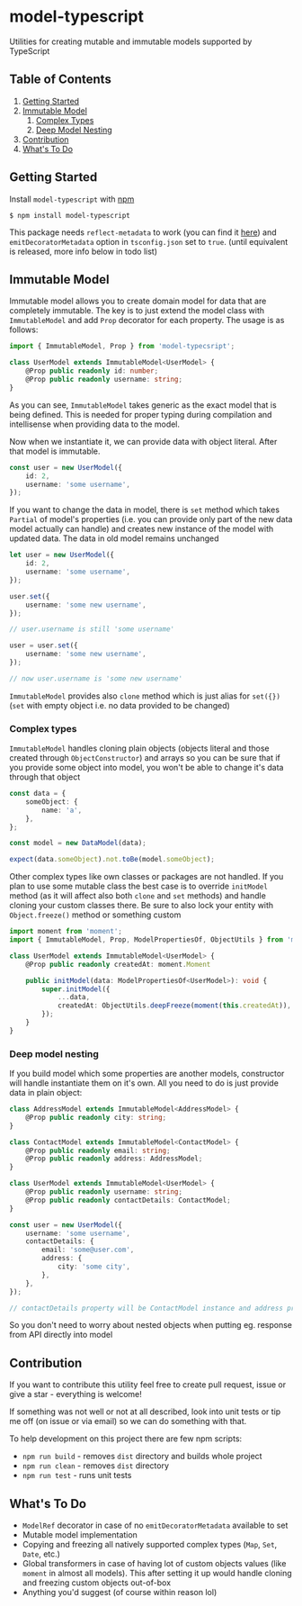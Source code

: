 # model-typescript

Utilities for creating mutable and immutable models supported by TypeScript

## Table of Contents

1. [Getting Started](#Getting-Started)
1. [Immutable Model](#Immutable-Model)
    1. [Complex Types](#Complex-Types)
    1. [Deep Model Nesting](#Deep-Model-Nesting)
1. [Contribution](#Contribution)
1. [What's To Do](#What's-To-Do)

## Getting Started

Install `model-typescript` with [npm](https://www.npmjs.com/)

```
$ npm install model-typescript
```

This package needs `reflect-metadata` to work (you can find it [here](https://www.npmjs.com/package/reflect-metadata)) and `emitDecoratorMetadata` option in `tsconfig.json` set to `true`. (until equivalent is released, more info below in todo list)

## Immutable Model

Immutable model allows you to create domain model for data that are completely immutable. The key is to just extend the model class with `ImmutableModel` and add `Prop` decorator for each property. The usage is as follows:

```ts
import { ImmutableModel, Prop } from 'model-typecsript';

class UserModel extends ImmutableModel<UserModel> {
    @Prop public readonly id: number;
    @Prop public readonly username: string;
}
```

As you can see, `ImmutableModel` takes generic as the exact model that is being defined. This is needed for proper typing during compilation and intellisense when providing data to the model.

Now when we instantiate it, we can provide data with object literal. After that model is immutable.

```ts
const user = new UserModel({
    id: 2,
    username: 'some username',
});
```

If you want to change the data in model, there is `set` method which takes `Partial` of model's properties (i.e. you can provide only part of the new data model actually can handle) and creates new instance of the model with updated data. The data in old model remains unchanged

```ts
let user = new UserModel({
    id: 2,
    username: 'some username',
});

user.set({
    username: 'some new username',
});

// user.username is still 'some username'

user = user.set({
    username: 'some new username',
});

// now user.username is 'some new username'
```

`ImmutableModel` provides also `clone` method which is just alias for `set({})` (`set` with empty object i.e. no data provided to be changed)

### Complex types

`ImmutableModel` handles cloning plain objects (objects literal and those created through `ObjectConstructor`) and arrays so you can be sure that if you provide some object into model, you won't be able to change it's data through that object

```ts
const data = {
    someObject: {
        name: 'a',
    },
};

const model = new DataModel(data);

expect(data.someObject).not.toBe(model.someObject);
```

Other complex types like own classes or packages are not handled. If you plan to use some mutable class the best case is to override `initModel` method (as it will affect also both `clone` and `set` methods) and handle cloning your custom classes there. Be sure to also lock your entity with `Object.freeze()` method or something custom

```ts
import moment from 'moment';
import { ImmutableModel, Prop, ModelPropertiesOf, ObjectUtils } from 'model-typescript';

class UserModel extends ImmutableModel<UserModel> {
    @Prop public readonly createdAt: moment.Moment

    public initModel(data: ModelPropertiesOf<UserModel>): void {
        super.initModel({
            ...data,
            createdAt: ObjectUtils.deepFreeze(moment(this.createdAt)),
        });
    }
}
```

### Deep model nesting

If you build model which some properties are another models, constructor will handle instantiate them on it's own. All you need to do is just provide data in plain object:

```ts
class AddressModel extends ImmutableModel<AddressModel> {
    @Prop public readonly city: string;
}

class ContactModel extends ImmutableModel<ContactModel> {
    @Prop public readonly email: string;
    @Prop public readonly address: AddressModel;
}

class UserModel extends ImmutableModel<UserModel> {
    @Prop public readonly username: string;
    @Prop public readonly contactDetails: ContactModel;
}

const user = new UserModel({
    username: 'some username',
    contactDetails: {
        email: 'some@user.com',
        address: {
            city: 'some city',
        },
    },
});

// contactDetails property will be ContactModel instance and address property will be AddressModel instance
```

So you don't need to worry about nested objects when putting eg. response from API directly into model

## Contribution

If you want to contribute this utility feel free to create pull request, issue or give a star - everything is welcome!

If something was not well or not at all described, look into unit tests or tip me off (on issue or via email) so we can do something with that.

To help development on this project there are few npm scripts:
- `npm run build` - removes `dist` directory and builds whole project
- `npm run clean` - removes `dist` directory
- `npm run test` - runs unit tests

## What's To Do

- `ModelRef` decorator in case of no `emitDecoratorMetadata` available to set
- Mutable model implementation
- Copying and freezing all natively supported complex types (`Map`, `Set`, `Date`, etc.)
- Global transformers in case of having lot of custom objects values (like `moment` in almost all models). This after setting it up would handle cloning and freezing custom objects out-of-box
- Anything you'd suggest (of course within reason lol)

